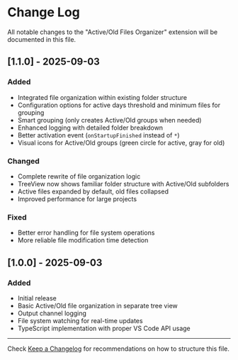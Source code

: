 # Change Log

All notable changes to the "Active/Old Files Organizer" extension will be documented in this file.

## [1.1.0] - 2025-09-03

### Added
- Integrated file organization within existing folder structure
- Configuration options for active days threshold and minimum files for grouping
- Smart grouping (only creates Active/Old groups when needed)
- Enhanced logging with detailed folder breakdown
- Better activation event (`onStartupFinished` instead of `*`)
- Visual icons for Active/Old groups (green circle for active, gray for old)

### Changed
- Complete rewrite of file organization logic
- TreeView now shows familiar folder structure with Active/Old subfolders
- Active files expanded by default, old files collapsed
- Improved performance for large projects

### Fixed
- Better error handling for file system operations
- More reliable file modification time detection

## [1.0.0] - 2025-09-03

### Added
- Initial release
- Basic Active/Old file organization in separate tree view
- Output channel logging
- File system watching for real-time updates
- TypeScript implementation with proper VS Code API usage

---

Check [Keep a Changelog](http://keepachangelog.com/) for recommendations on how to structure this file.
